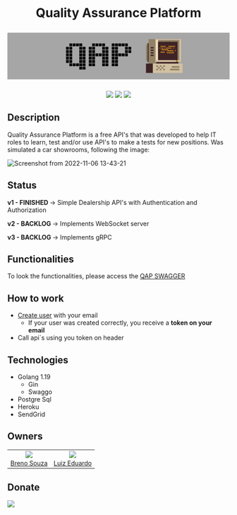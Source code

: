 <h1 align="center">
    <p>Quality Assurance Platform</p>
    <img alt="Quality Assurance Platform" src="./image/qap_8_bit.png">
</h1>

<p align="center">
    <img src="https://img.shields.io/static/v1?label=go&message=1.19&color=blue&logo=go">
    <img src="https://img.shields.io/badge/version-1.0.0-lightgrey">
    <img src="https://img.shields.io/badge/tests-passed-brightgreen">
</p>

## Description
Quality Assurance Platform is a free API's that was developed to help IT roles to learn, test and/or use API's to make a tests for new positions.
Was simulated a car showrooms, following the image:

![Screenshot from 2022-11-06 13-43-21](https://user-images.githubusercontent.com/5350132/200174287-31fcfd54-dc43-44ef-8766-de7ff3c506ec.png)


## Status
<b> v1 - FINISHED </b> -> Simple Dealership API's with Authentication and Authorization

<b> v2 - BACKLOG </b> -> Implements WebSocket server

<b> v3 -  BACKLOG </b> -> Implements gRPC

## Functionalities
To look the functionalities, please access the <a href="https://qap-ws.herokuapp.com/swagger/index.html">QAP SWAGGER</a>

## How to work
- <a href="https://qap-ws.herokuapp.com/swagger/index.html#/users/post_user" target="_blank">Create user</a> with your email
  - If your user was created correctly, you receive a **token on your email**
- Call api`s using you token on header

## Technologies
- Golang 1.19
  - Gin
  - Swaggo
- Postgre Sql
- Heroku
- SendGrid

## Owners
<table>
    <tr>
        <td align=center>
            <img src="https://avatars.githubusercontent.com/u/5350132?v=4" width=115><br><a href='https://github.com/brenos'>Breno Souza</a>
        </td>
        <td align=center>
            <img src="https://avatars.githubusercontent.com/u/36016665?v=4" width=115><br><a href='https://github.com/luuizeduardo'>Luiz Eduardo</a>
        </td>
    </tr>
</table>

## Donate
[![](https://www.paypalobjects.com/en_US/i/btn/btn_donateCC_LG.gif)](https://www.paypal.com/donate/?business=QBE4BAJYF5NRY&no_recurring=0&item_name=Help+us+keep+this+platform+online&currency_code=BRL)

